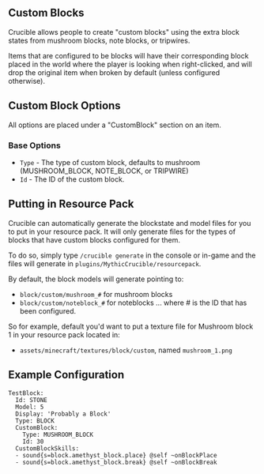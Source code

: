 Custom Blocks
---------
Crucible allows people to create "custom blocks" using the extra block states from mushroom blocks, note blocks, or tripwires.

Items that are configured to be blocks will have their corresponding block placed in the world where the player is looking when right-clicked, and will drop the original item when broken by default (unless configured otherwise).

Custom Block Options
-----------------
All options are placed under a "CustomBlock" section on an item.

### Base Options
- `Type` - The type of custom block, defaults to mushroom (MUSHROOM_BLOCK, NOTE_BLOCK, or TRIPWIRE)
- `Id` - The ID of the custom block.

Putting in Resource Pack
------------------------
Crucible can automatically generate the blockstate and model files for you to put in your resource pack. It will only generate files for the types of blocks that have custom blocks configured for them.

To do so, simply type `/crucible generate` in the console or in-game and the files will generate in `plugins/MythicCrucible/resourcepack`.

By default, the block models will generate pointing to:
- `block/custom/mushroom_#` for mushroom blocks
- `block/custom/noteblock_#` for noteblocks
... where # is the ID that has been configured.

So for example, default you'd want to put a texture file for Mushroom block 1 in your resource pack located in:
- `assets/minecraft/textures/block/custom`, named `mushroom_1.png`

Example Configuration
---------------------
```
TestBlock:
  Id: STONE
  Model: 5
  Display: 'Probably a Block'
  Type: BLOCK
  CustomBlock:
    Type: MUSHROOM_BLOCK
    Id: 30
  CustomBlockSkills:
  - sound{s=block.amethyst_block.place} @self ~onBlockPlace
  - sound{s=block.amethyst_block.break} @self ~onBlockBreak
```